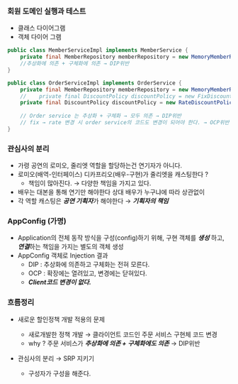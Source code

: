 ### 회원 도메인 실행과 테스트
- 클래스 다이어그램
- 객체 다이어 그램

```java
public class MemberServiceImpl implements MemberService {
    private final MemberRepository memberRepository = new MemoryMemberRepository();
    //추상화에 의존 + 구체화에 의존 → DIP위반
}
```

```java
public class OrderServiceImpl implements OrderService {
    private final MemberRepository memberRepository = new MemoryMemberRepository();
    //    private final DiscountPolicy discountPolicy = new FixDiscountPolicy();
    private final DiscountPolicy discountPolicy = new RateDiscountPolicy(); 
    
    // Order service 는 추상화 + 구체화 → 모두 의존 → DIP위반 
    // fix → rate 변경 시 order service의 코드도 변경이 되어야 한다. → OCP위반
}
```

### 관심사의 분리
- 가령 공연의 로미오, 줄리엣 역할을 할당하는건 연기자가 아니다.
- 로미오(배역-인터페이스) 디카프리오(배우-구현)가 줄리엣을 캐스팅한다 ?
    - 책임이 많아진다. → 다양한 책임을 가지고 있다.
- 배우는 대본을 통해 연기만 해야한다 상대 배우가 누구냐에 따라 상관없이
- 각 역할 캐스팅은 ***공연 기획자***가 해야한다 → ***기획자의 책임***

### AppConfig (가명)
- Application의 전체 동작 방식을 구성(config)하기 위해, 구현 객체를 ***생성*** 하고, ***연결***하는 책임을 가지는 별도의 객체 생성
- AppConfig 객체로 Injection 결과
  - DIP : 추상화에 의존하고 구체화는 전혀 모른다.
  - OCP : 확장에는 열려있고, 변경에는 닫혀있다.
  - ***Client코드 변경이 없다.***
  
### 흐름정리
- 새로운 할인정책 개발 적용의 문제
  - 새로개발한 정책 개발 → 클라이언트 코드인 주문 서비스 구현체 코드 변경
  - why ? 주문 서비스가 ***추상화에 의존 + 구체화에도 의존*** → DIP위반
  
- 관심사의 분리 → SRP 지키기
  - 구성자가 구성을 해준다.